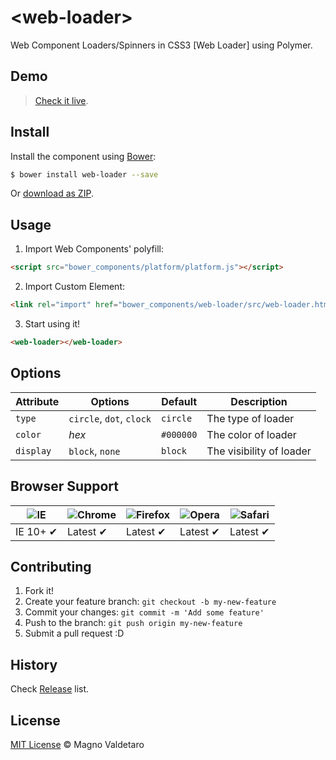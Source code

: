 # &lt;web-loader&gt;

Web Component Loaders/Spinners in CSS3 [Web Loader] using Polymer.

## Demo
> [Check it live](http://ifly9.com.br/webcomponents/web-loader/).

## Install

Install the component using [Bower](http://bower.io/):

```sh
$ bower install web-loader --save
```

Or [download as ZIP](https://github.com/mvaldetaro/web-loader/archive/master.zip).

## Usage

1. Import Web Components' polyfill:

  ```html
<script src="bower_components/platform/platform.js"></script>
  ```

2. Import Custom Element:

  ```html
<link rel="import" href="bower_components/web-loader/src/web-loader.html">
  ```

3. Start using it!

  ```html
<web-loader></web-loader>
  ```

## Options

Attribute | Options         | Default                    | Description
---       | ---             | ---                        | ---
`type`    | `circle`, `dot`, `clock` | `circle`                   | The type of loader
`color`   | *hex*           | `#000000`                  | The color of loader
`display` | `block`, `none` | `block`                  | The visibility of loader

## Browser Support

![IE](https://raw.github.com/paulirish/browser-logos/master/internet-explorer/internet-explorer_48x48.png) | ![Chrome](https://raw.github.com/paulirish/browser-logos/master/chrome/chrome_48x48.png) | ![Firefox](https://raw.github.com/paulirish/browser-logos/master/firefox/firefox_48x48.png) | ![Opera](https://raw.github.com/paulirish/browser-logos/master/opera/opera_48x48.png) | ![Safari](https://raw.github.com/paulirish/browser-logos/master/safari/safari_48x48.png)
--- | --- | --- | --- | --- |
IE 10+ ✔ | Latest ✔ | Latest ✔ | Latest ✔ | Latest ✔ |

## Contributing

1. Fork it!
2. Create your feature branch: `git checkout -b my-new-feature`
3. Commit your changes: `git commit -m 'Add some feature'`
4. Push to the branch: `git push origin my-new-feature`
5. Submit a pull request :D

## History

Check [Release](https://github.com/mvaldetaro/web-loader/releases) list.

## License

[MIT License](http://mvaldetaro.mit-license.org/) © Magno Valdetaro
